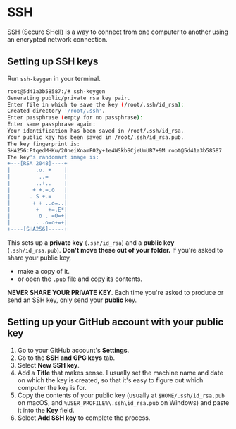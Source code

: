 # SSH

SSH (Secure SHell) is a way to connect from one computer to another using an encrypted network connection.

## Setting up SSH keys

Run `ssh-keygen` in your terminal.

```bash
root@5d41a3b58587:/# ssh-keygen
Generating public/private rsa key pair.
Enter file in which to save the key (/root/.ssh/id_rsa):
Created directory '/root/.ssh'.
Enter passphrase (empty for no passphrase):
Enter same passphrase again:
Your identification has been saved in /root/.ssh/id_rsa.
Your public key has been saved in /root/.ssh/id_rsa.pub.
The key fingerprint is:
SHA256:FtqedMHKu/20neiXnamF02y+1e4WSkbSCjeUmUB7+9M root@5d41a3b58587
The key's randomart image is:
+---[RSA 2048]----+
|        .o. +    |
|         ..=     |
|        ..+..    |
|       + +.=.o   |
|      . S +.=    |
|       + + ..o=..|
|        +   +=.E*|
|         o . =O=+|
|        . .o=o+=+|
+----[SHA256]-----+
```

This sets up a **private key** (`.ssh/id_rsa`) and a **public key** (`.ssh/id_rsa.pub`).
**Don't move these out of your folder.** If you're asked to share your public key,

- make a copy of it.
- or open the `.pub` file and copy its contents.

**NEVER SHARE YOUR PRIVATE KEY**. Each time you're asked to produce or send an SSH key, only send your **public** key.

## Setting up your GitHub account with your public key

1. Go to your GitHub account's **Settings**.
2. Go to the **SSH and GPG keys** tab.
3. Select **New SSH key**.
4. Add a **Title** that makes sense. I usually set the machine name and date on which the key is created, so that it's easy to figure out which computer the key is for.
5. Copy the contents of your public key (usually at `$HOME/.ssh/id_rsa.pub` on macOS, and `%USER_PROFILE%\.ssh\id_rsa.pub` on Windows) and paste it into the **Key** field.
6. Select **Add SSH key** to complete the process.
